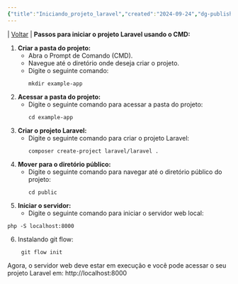 ```yaml
---
{"title":"Iniciando_projeto_laravel","created":"2024-09-24","dg-publish":true,"tags":["pessoal/estudos","pessoal/quaseumdev","php"],"permalink":"/1-minha-vida/iniciando-projeto-laravel/","dgPassFrontmatter":true}
---
```


| [Voltar](index) |
**Passos para iniciar o projeto Laravel usando o CMD:**

1. **Criar a pasta do projeto:**
   - Abra o Prompt de Comando (CMD).
   - Navegue até o diretório onde deseja criar o projeto.
   - Digite o seguinte comando:
     ```
     mkdir example-app
     ```
2. **Acessar a pasta do projeto:**
   - Digite o seguinte comando para acessar a pasta do projeto:
     ```
     cd example-app
     ```
3. **Criar o projeto Laravel:**
   - Digite o seguinte comando para criar o projeto Laravel:
     ```
     composer create-project laravel/laravel .
     ```
4. **Mover para o diretório público:**
   - Digite o seguinte comando para navegar até o diretório público do projeto:
     ```
     cd public
     ```
5. **Iniciar o servidor:**
   - Digite o seguinte comando para iniciar o servidor web local:
 ```
 php -S localhost:8000
 ```
6. Instalando git flow:
    ```
     git flow init
    ```

Agora, o servidor web deve estar em execução e você pode acessar o seu projeto Laravel em:
http://localhost:8000